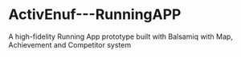 # ActivEnuf---RunningAPP

A high-fidelity Running App prototype built with Balsamiq with Map, Achievement and Competitor system
